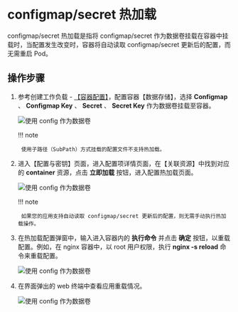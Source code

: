 # configmap/secret 热加载

configmap/secret 热加载是指将 configmap/secret 作为数据卷挂载在容器中挂载时，当配置发生改变时，容器将自动读取 configmap/secret 更新后的配置，而无需重启 Pod。

## 操作步骤

1. 参考创建工作负载 - [【容器配置】](../workloads/create-deployment.md#容器配置)，配置容器【数据存储】，选择 __Configmap__ 、 __Configmap Key__ 、 __Secret__ 、 __Secret Key__ 作为数据卷挂载至容器。

    ![使用 config 作为数据卷](https://docs.daocloud.io/daocloud-docs-images/docs/zh/docs/kpanda/images/user_configmap_to_volume.jpg)

    !!! note

        使用子路径（SubPath）方式挂载的配置文件不支持热加载。

2. 进入【配置与密钥】页面，进入配置项详情页面，在【关联资源】中找到对应的 __container__ 资源，点击 __立即加载__ 按钮，进入配置热加载页面。

    ![使用 config 作为数据卷](https://docs.daocloud.io/daocloud-docs-images/docs/zh/docs/kpanda/images/configmap-hot-loading03.png)

    !!! note

        如果您的应用支持自动读取 configmap/secret 更新后的配置，则无需手动执行热加载操作。

3. 在热加载配置弹窗中，输入进入容器内的 __执行命令__ 并点击 __确定__ 按钮，以重载配置。例如，在 nginx 容器中，以 root 用户权限，执行 __nginx -s reload__ 命令来重载配置。

    ![使用 config 作为数据卷](https://docs.daocloud.io/daocloud-docs-images/docs/zh/docs/kpanda/images/configmap-hot-loading02.png)

4. 在界面弹出的 web 终端中查看应用重载情况。

    ![使用 config 作为数据卷](https://docs.daocloud.io/daocloud-docs-images/docs/zh/docs/kpanda/images/configmap-hot-loading.jpg)


